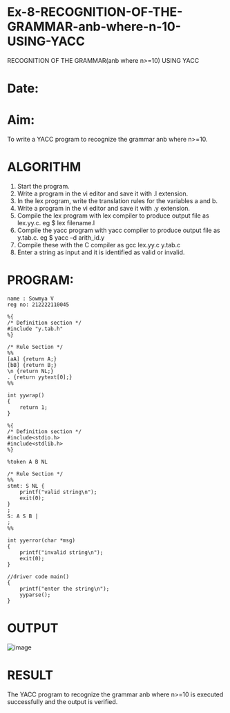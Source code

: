 # Ex-8-RECOGNITION-OF-THE-GRAMMAR-anb-where-n-10-USING-YACC
RECOGNITION OF THE GRAMMAR(anb where n>=10) USING YACC
# Date:
# Aim:
To write a YACC program to recognize the grammar anb where n>=10.
# ALGORITHM
1.	Start the program.
2.	Write a program in the vi editor and save it with .l extension.
3.	In the lex program, write the translation rules for the variables a and b.
4.	Write a program in the vi editor and save it with .y extension.
5.	Compile the lex program with lex compiler to produce output file as lex.yy.c. eg $ lex filename.l
6.	Compile the yacc program with yacc compiler to produce output file as y.tab.c. eg $ yacc –d arith_id.y
7.	Compile these with the C compiler as gcc lex.yy.c y.tab.c
8.	Enter a string as input and it is identified as valid or invalid.
# PROGRAM:
```
name : Sowmya V
reg no: 212222110045
```
```
%{
/* Definition section */
#include "y.tab.h"
%}

/* Rule Section */
%%
[aA] {return A;}
[bB] {return B;}
\n {return NL;}
. {return yytext[0];}
%%

int yywrap()
{
    return 1;
}
```
```
%{
/* Definition section */
#include<stdio.h>
#include<stdlib.h>
%}

%token A B NL

/* Rule Section */
%%
stmt: S NL { 
    printf("valid string\n");
    exit(0); 
}
;
S: A S B |
;
%%

int yyerror(char *msg)
{
    printf("invalid string\n"); 
    exit(0);
}

//driver code main()
{
    printf("enter the string\n"); 
    yyparse();
}
```
# OUTPUT
![image](https://github.com/SowmyaVisvanathan/Ex-8-RECOGNITION-OF-THE-GRAMMAR-anb-where-n-10-USING-YACC/assets/119475775/b13f055c-3c08-41c5-a00f-0a52c23eaabe)

# RESULT
The YACC program to recognize the grammar anb where n>=10 is executed successfully and the output is verified.
 


